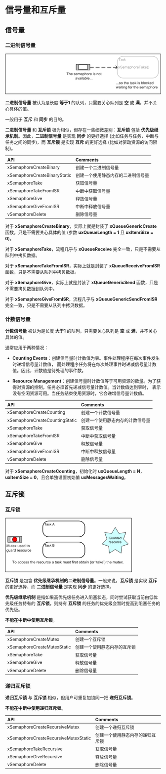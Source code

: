 # 信号量和互斥量

## 信号量

### 二进制信号量

![Binary Semaphore][1]

**二进制信号量** 被认为是长度 **等于1** 的队列，只需要关心队列是 **空** 或 **满**，并不关心具体的值。

一般用于 **互斥** 和 **同步** 的目的。

**二进制信号量** 和 **互斥锁** 极为相似，但存在一些细微差别：**互斥锁** 包括 **优先级继承机制**。因此，**二进制信号量** 是实现 **同步** 的更好选择 (比如任务与任务，中断与任务之间的同步)，而 **互斥锁** 是实现 **互斥** 的更好选择 (比如对驱动资源的访问限制)。

| API | Comments |
| :--- | :--- |
| xSemaphoreCreateBinary | 创建一个二进制信号量 |
| xSemaphoreCreateBinaryStatic | 创建一个使用静态内存的二进制信号量 |
| xSemaphoreTake | 获取信号量 |
| xSemaphoreTakeFromISR | 中断中获取信号量 |
| xSemaphoreGive | 释放信号量 |
| xSemaphoreGiveFromISR | 中断中释放信号量 |
| vSemaphoreDelete | 删除信号量 |

对于 **xSemaphoreCreateBinary**，实际上就是封装了 **xQueueGenericCreate** 函数，只是不需要关心具体的值 (参数 **uxQueueLength = 1** 且 **uxItemSize = 0**)。

对于 **xSemaphoreTake**，流程几乎与 **xQueueReceive** 完全一致，只是不需要从队列中拷贝数据。

对于 **xSemaphoreTakeFromISR**，实际上就是封装了 **xQueueReceiveFromISR** 函数，只是不需要从队列中拷贝数据。

对于 **xSemaphoreGive**，实际上就是封装了 **xQueueGenericSend** 函数，只是不需要拷贝数据到队列中。

对于 **xSemaphoreGiveFromISR**，流程几乎与 **xQueueGenericSendFromISR** 完全一致，只是不需要从队列中拷贝数据。

### 计数信号量

**计数信号量** 被认为是长度 **大于1** 的队列，只需要关心队列是 **空** 或 **满**，并不关心具体的值。

通常应用于两种情况：

 - **Counting Events**：创建信号量时计数值为零。事件处理程序在每次事件发生时递增信号量计数值， 而处理程序任务将在每次处理事件时递减信号量计数值。因此，计数值是待处理的事件数。

 - **Resource Management**：创建信号量时计数值等于可用资源的数量。为了获得对资源的控制，任务必须首先递减信号量计数值。当计数值达到零时， 表示没有空闲资源可用。当任务结束使用资源时，它会递增信号量计数值。

| API | Comments |
| :--- | :--- |
| xSemaphoreCreateCounting | 创建一个计数信号量 |
| xSemaphoreCreateCountingStatic | 创建一个使用静态内存的计数信号量 |
| xSemaphoreTake | 获取信号量 |
| xSemaphoreTakeFromISR | 中断中获取信号量 |
| xSemaphoreGive | 释放信号量 |
| xSemaphoreGiveFromISR | 中断中释放信号量 |
| vSemaphoreDelete | 删除信号量 |

对于 **xSemaphoreCreateCounting**，初始化时 **uxQueueLength = N**，**uxItemSize = 0**，且会单独设置初始值 **uxMessagesWaiting**。

## 互斥锁

### 互斥锁

![mutexes][2]

**互斥锁** 是包含 **优先级继承机制的二进制信号量**。一般来说，**互斥锁** 是实现 **互斥** 的更好选择，而 **二进制信号量** 是实现 **同步** 的更好选择。

**优先级继承机制** 是指如果高优先级任务进入阻塞状态，同时尝试获取当前由低优先级任务持有的 **互斥锁**，则持有 **互斥锁** 的任务的优先级会暂时提高到阻塞任务的优先级。

**不能在中断中使用互斥锁**。

| API | Comments |
| :--- | :--- |
| xSemaphoreCreateMutex | 创建一个互斥锁 |
| xSemaphoreCreateMutexStatic | 创建一个使用静态内存的互斥锁 |
| xSemaphoreTake | 获取信号量 |
| xSemaphoreGive | 释放信号量 |
| vSemaphoreDelete | 删除信号量 |

### 递归互斥锁

**递归互斥锁** 与 **互斥锁** 相似，但用户可重复加锁同一把 **递归互斥锁**。

**不能在中断中使用递归互斥锁**。

| API | Comments |
| :--- | :--- |
| xSemaphoreCreateRecursiveMutex | 创建一个递归互斥锁 |
| xSemaphoreCreateRecursiveMutexStatic | 创建一个使用静态内存的递归互斥锁 |
| xSemaphoreTakeRecursive | 获取信号量 |
| xSemaphoreGiveRecursive | 释放信号量 |
| vSemaphoreDelete | 删除信号量 |

 [1]: ./images/binary-semaphore.gif
 [2]: ./images/mutexes.gif
